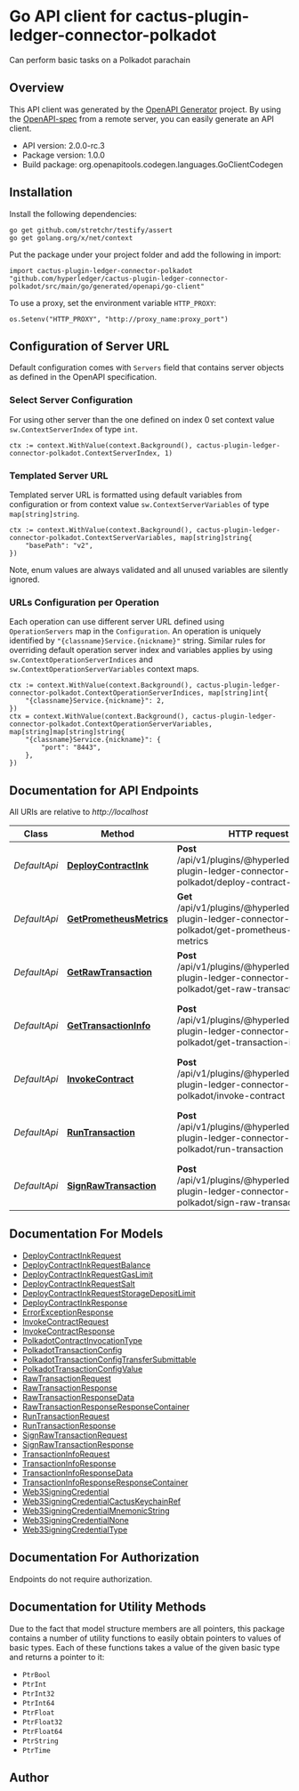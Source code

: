 # Go API client for cactus-plugin-ledger-connector-polkadot

Can perform basic tasks on a Polkadot parachain

## Overview
This API client was generated by the [OpenAPI Generator](https://openapi-generator.tech) project.  By using the [OpenAPI-spec](https://www.openapis.org/) from a remote server, you can easily generate an API client.

- API version: 2.0.0-rc.3
- Package version: 1.0.0
- Build package: org.openapitools.codegen.languages.GoClientCodegen

## Installation

Install the following dependencies:

```shell
go get github.com/stretchr/testify/assert
go get golang.org/x/net/context
```

Put the package under your project folder and add the following in import:

```golang
import cactus-plugin-ledger-connector-polkadot "github.com/hyperledger/cactus-plugin-ledger-connector-polkadot/src/main/go/generated/openapi/go-client"
```

To use a proxy, set the environment variable `HTTP_PROXY`:

```golang
os.Setenv("HTTP_PROXY", "http://proxy_name:proxy_port")
```

## Configuration of Server URL

Default configuration comes with `Servers` field that contains server objects as defined in the OpenAPI specification.

### Select Server Configuration

For using other server than the one defined on index 0 set context value `sw.ContextServerIndex` of type `int`.

```golang
ctx := context.WithValue(context.Background(), cactus-plugin-ledger-connector-polkadot.ContextServerIndex, 1)
```

### Templated Server URL

Templated server URL is formatted using default variables from configuration or from context value `sw.ContextServerVariables` of type `map[string]string`.

```golang
ctx := context.WithValue(context.Background(), cactus-plugin-ledger-connector-polkadot.ContextServerVariables, map[string]string{
	"basePath": "v2",
})
```

Note, enum values are always validated and all unused variables are silently ignored.

### URLs Configuration per Operation

Each operation can use different server URL defined using `OperationServers` map in the `Configuration`.
An operation is uniquely identified by `"{classname}Service.{nickname}"` string.
Similar rules for overriding default operation server index and variables applies by using `sw.ContextOperationServerIndices` and `sw.ContextOperationServerVariables` context maps.

```golang
ctx := context.WithValue(context.Background(), cactus-plugin-ledger-connector-polkadot.ContextOperationServerIndices, map[string]int{
	"{classname}Service.{nickname}": 2,
})
ctx = context.WithValue(context.Background(), cactus-plugin-ledger-connector-polkadot.ContextOperationServerVariables, map[string]map[string]string{
	"{classname}Service.{nickname}": {
		"port": "8443",
	},
})
```

## Documentation for API Endpoints

All URIs are relative to *http://localhost*

Class | Method | HTTP request | Description
------------ | ------------- | ------------- | -------------
*DefaultApi* | [**DeployContractInk**](docs/DefaultApi.md#deploycontractink) | **Post** /api/v1/plugins/@hyperledger/cactus-plugin-ledger-connector-polkadot/deploy-contract-ink | Deploys the ink! contract
*DefaultApi* | [**GetPrometheusMetrics**](docs/DefaultApi.md#getprometheusmetrics) | **Get** /api/v1/plugins/@hyperledger/cactus-plugin-ledger-connector-polkadot/get-prometheus-exporter-metrics | Get the Prometheus Metrics
*DefaultApi* | [**GetRawTransaction**](docs/DefaultApi.md#getrawtransaction) | **Post** /api/v1/plugins/@hyperledger/cactus-plugin-ledger-connector-polkadot/get-raw-transaction | Get raw unsigned transaction
*DefaultApi* | [**GetTransactionInfo**](docs/DefaultApi.md#gettransactioninfo) | **Post** /api/v1/plugins/@hyperledger/cactus-plugin-ledger-connector-polkadot/get-transaction-info | Get the necessary Transaction Info for a account
*DefaultApi* | [**InvokeContract**](docs/DefaultApi.md#invokecontract) | **Post** /api/v1/plugins/@hyperledger/cactus-plugin-ledger-connector-polkadot/invoke-contract | Invokes a contract on a polkadot ledger
*DefaultApi* | [**RunTransaction**](docs/DefaultApi.md#runtransaction) | **Post** /api/v1/plugins/@hyperledger/cactus-plugin-ledger-connector-polkadot/run-transaction | Executes a transaction on a Polkadot ledger
*DefaultApi* | [**SignRawTransaction**](docs/DefaultApi.md#signrawtransaction) | **Post** /api/v1/plugins/@hyperledger/cactus-plugin-ledger-connector-polkadot/sign-raw-transaction | sign the raw transaction


## Documentation For Models

 - [DeployContractInkRequest](docs/DeployContractInkRequest.md)
 - [DeployContractInkRequestBalance](docs/DeployContractInkRequestBalance.md)
 - [DeployContractInkRequestGasLimit](docs/DeployContractInkRequestGasLimit.md)
 - [DeployContractInkRequestSalt](docs/DeployContractInkRequestSalt.md)
 - [DeployContractInkRequestStorageDepositLimit](docs/DeployContractInkRequestStorageDepositLimit.md)
 - [DeployContractInkResponse](docs/DeployContractInkResponse.md)
 - [ErrorExceptionResponse](docs/ErrorExceptionResponse.md)
 - [InvokeContractRequest](docs/InvokeContractRequest.md)
 - [InvokeContractResponse](docs/InvokeContractResponse.md)
 - [PolkadotContractInvocationType](docs/PolkadotContractInvocationType.md)
 - [PolkadotTransactionConfig](docs/PolkadotTransactionConfig.md)
 - [PolkadotTransactionConfigTransferSubmittable](docs/PolkadotTransactionConfigTransferSubmittable.md)
 - [PolkadotTransactionConfigValue](docs/PolkadotTransactionConfigValue.md)
 - [RawTransactionRequest](docs/RawTransactionRequest.md)
 - [RawTransactionResponse](docs/RawTransactionResponse.md)
 - [RawTransactionResponseData](docs/RawTransactionResponseData.md)
 - [RawTransactionResponseResponseContainer](docs/RawTransactionResponseResponseContainer.md)
 - [RunTransactionRequest](docs/RunTransactionRequest.md)
 - [RunTransactionResponse](docs/RunTransactionResponse.md)
 - [SignRawTransactionRequest](docs/SignRawTransactionRequest.md)
 - [SignRawTransactionResponse](docs/SignRawTransactionResponse.md)
 - [TransactionInfoRequest](docs/TransactionInfoRequest.md)
 - [TransactionInfoResponse](docs/TransactionInfoResponse.md)
 - [TransactionInfoResponseData](docs/TransactionInfoResponseData.md)
 - [TransactionInfoResponseResponseContainer](docs/TransactionInfoResponseResponseContainer.md)
 - [Web3SigningCredential](docs/Web3SigningCredential.md)
 - [Web3SigningCredentialCactusKeychainRef](docs/Web3SigningCredentialCactusKeychainRef.md)
 - [Web3SigningCredentialMnemonicString](docs/Web3SigningCredentialMnemonicString.md)
 - [Web3SigningCredentialNone](docs/Web3SigningCredentialNone.md)
 - [Web3SigningCredentialType](docs/Web3SigningCredentialType.md)


## Documentation For Authorization

Endpoints do not require authorization.


## Documentation for Utility Methods

Due to the fact that model structure members are all pointers, this package contains
a number of utility functions to easily obtain pointers to values of basic types.
Each of these functions takes a value of the given basic type and returns a pointer to it:

* `PtrBool`
* `PtrInt`
* `PtrInt32`
* `PtrInt64`
* `PtrFloat`
* `PtrFloat32`
* `PtrFloat64`
* `PtrString`
* `PtrTime`

## Author



